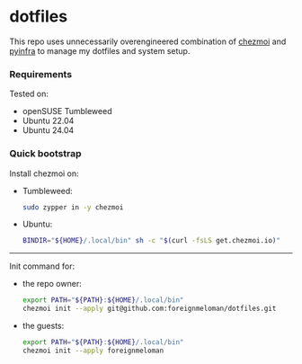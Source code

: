 # dotfiles

This repo uses unnecessarily overengineered combination of [chezmoi](https://github.com/twpayne/chezmoi) and [pyinfra](https://pyinfra.com/) to manage my dotfiles and system setup.

### Requirements

Tested on:
* openSUSE Tumbleweed
* Ubuntu 22.04
* Ubuntu 24.04

### Quick bootstrap

Install chezmoi on:

* Tumbleweed:
    ```bash
    sudo zypper in -y chezmoi
    ```

* Ubuntu:
    ```bash
    BINDIR="${HOME}/.local/bin" sh -c "$(curl -fsLS get.chezmoi.io)"
    ```
---
Init command for:

* the repo owner:
    ```bash
    export PATH="${PATH}:${HOME}/.local/bin"
    chezmoi init --apply git@github.com:foreignmeloman/dotfiles.git
    ```

* the guests:
    ```bash
    export PATH="${PATH}:${HOME}/.local/bin"
    chezmoi init --apply foreignmeloman
    ```

